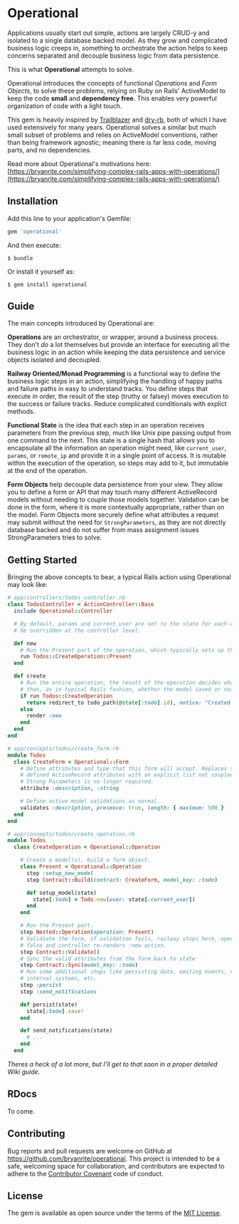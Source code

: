 # Operational

Applications usually start out simple, actions are largely CRUD-y and isolated to a single database backed model. As they grow and complicated business logic creeps in, something to orchestrate the action helps to keep concerns separated and decouple business logic from data persistence.

This is what **Operational** attempts to solve.

Operational introduces the concepts of functional _Operations_ and _Form Objects_, to solve these problems, relying on Ruby on Rails' ActiveModel to keep the code **small** and **dependency free**. This enables very powerful organization of code with a light touch.

This gem is heavily inspired by [Trailblazer](https://github.com/trailblazer/trailblazer) and [dry-rb](https://dry-rb.org/), both of which I have used extensively for many years. Operational solves a similar but much small subset of problems and relies on ActiveModel conventions, rather than being framework agnostic; meaning there is far less code, moving parts, and no dependencies.

Read more about Operational's motivations here: [https://bryanrite.com/simplifying-complex-rails-apps-with-operations/](https://bryanrite.com/simplifying-complex-rails-apps-with-operations/)

## Installation

Add this line to your application's Gemfile:

```ruby
gem 'operational'
```

And then execute:

    $ bundle

Or install it yourself as:

    $ gem install operational


## Guide

The main concepts introduced by Operational are:

**Operations** are an orchestrator, or wrapper, around a business process. They don't _do_ a lot themselves but provide an interface for executing all the business logic in an action while keeping the data persistence and service objects isolated and decoupled.

**Railway Oriented/Monad Programming** is a functional way to define the business logic steps in an action, simplifying the handling of happy paths and failure paths in easy to understand tracks. You define steps that execute in order, the result of the step (truthy or falsey) moves execution to the success or failure tracks. Reduce complicated conditionals with explict methods.

**Functional State** is the idea that each step in an operation receives parameters from the previous step, much like Unix pipe passing output from one command to the next. This state is a single hash that allows you to encapsulate all the information an operation might need, like `current_user`, `params`, or `remote_ip` and provide it in a single point of access. It is mutable within the execution of the operation, so steps may add to it, but immutable at the end of the operation.

**Form Objects** help decouple data persistence from your view. They allow you to define a form or API that may touch many different ActiveRecord models without needing to couple those models together. Validation can be done in the form, where it is more contextually appropriate, rather than on the model. Form Objects more securely define what attributes a request may submit without the need for `StrongParameters`, as they are not directly database backed and do not suffer from mass assignment issues StrongParameters tries to solve.


## Getting Started

Bringing the above concepts to bear, a typical Rails action using Operational may look like:

```ruby
# app/controllers/todos_controller.rb
class TodosController < ActionController::Base
  include Operational::Controller

  # By default, params and current_user are set to the state for each operation, this can
  # be overridden at the controller level.

  def new
    # Run the Present part of the operation, which typically sets up the model and form.
    run Todos::CreateOperation::Present
  end

  def create
    # Run the entire operation, the result of the operation decides what to do, rather
    # than, as in typical Rails fashion, whether the model saved or not.
    if run Todos::CreateOperation
      return redirect_to todo_path(@state[:todo].id), notice: "Created Successfully."
    else
      render :new
    end
  end
end

# app/concepts/todos/create_form.rb
module Todos
  class CreateForm < Operational::Form
    # Define attributes and type that this form will accept. Replaces the implicitly
    # defined ActiveRecord attributes with an explicit list not coupled to any model.
    # Strong Parameters is no longer required.
    attribute :description, :string

    # Define active model validations as normal.
    validates :description, presence: true, length: { maximum: 500 }
  end
end

# app/concepts/todos/create_operation.rb
module Todos
  class CreateOperation < Operational::Operation

    # Create a model(s), build a form object.
    class Present < Operational::Operation
      step :setup_new_model
      step Contract::Build(contract: CreateForm, model_key: :todo)

      def setup_model(state)
        state[:todo] = Todo.new(user: state[:current_user])
      end
    end

    # Run the Present part.
    step Nested::Operation(operation: Present)
    # Validiate the form, if validation fails, railway stops here, operation returns
    # false and controller re-renders :new action.
    step Contract::Validate()
    # Sync the valid attributes from the form back to state
    step Contract::Sync(model_key: :todo)
    # Run some additional steps like persisting data, emiting events, notifying
    # internal systems, etc.
    step :persist
    step :send_notifications

    def persist(state)
      state[:todo].save!
    end

    def send_notifications(state)
      # ...
    end
  end
```

_Theres a heck of a lot more, but I'll get to that soon in a proper detailed Wiki guide._


## RDocs

To come.


## Contributing

Bug reports and pull requests are welcome on GitHub at https://github.com/bryanrite/operational. This project is intended to be a safe, welcoming space for collaboration, and contributors are expected to adhere to the [Contributor Covenant](http://contributor-covenant.org) code of conduct.


## License

The gem is available as open source under the terms of the [MIT License](http://opensource.org/licenses/MIT).

